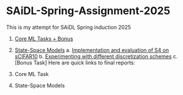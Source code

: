 # SAiDL-Spring-Assignment-2025
This is my attempt for SAiDL Spring induction 2025

1. [Core ML Tasks + Bonus](Core-ML/main.ipynb)
2. [State-Space Models](State-Space-Models)
   a. [Implementation and evaluation of S4 on sCIFAR10](State-Space-Models/s4_scifar10_2.ipynb)
   b. [Experimenting with different discretization schemes](State-Space-Models/s4_scifar10_3.ipynb)
   c. [Bonus Task]
Here are quick links to final reports:

1. Core ML Task
2. State-Space Models
